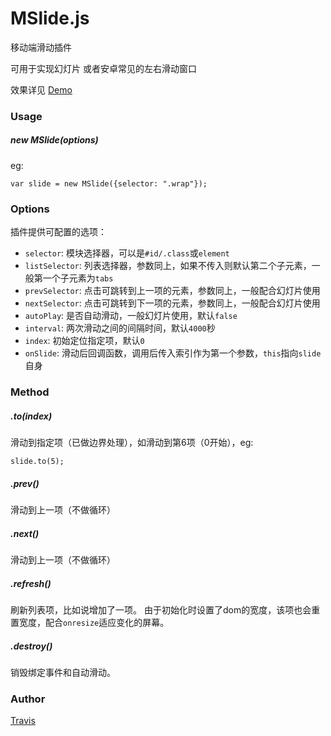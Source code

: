 # MSlide.js

移动端滑动插件

可用于实现幻灯片
或者安卓常见的左右滑动窗口

效果详见 [Demo](http://travisup.com/demo/plugins/mslide/demo.html)

### Usage

##### new MSlide(options)

eg:
    
    var slide = new MSlide({selector: ".wrap"});

### Options

插件提供可配置的选项：
    
* `selector`: 模块选择器，可以是`#id/.class`或`element`
* `listSelector`: 列表选择器，参数同上，如果不传入则默认第二个子元素，一般第一个子元素为`tabs`
* `prevSelector`: 点击可跳转到上一项的元素，参数同上，一般配合幻灯片使用
* `nextSelector`: 点击可跳转到下一项的元素，参数同上，一般配合幻灯片使用
* `autoPlay`: 是否自动滑动，一般幻灯片使用，默认`false`
* `interval`: 两次滑动之间的间隔时间，默认`4000`秒
* `index`: 初始定位指定项，默认`0`
* `onSlide`: 滑动后回调函数，调用后传入索引作为第一个参数，`this`指向`slide`自身

### Method

##### .to(index)

滑动到指定项（已做边界处理），如滑动到第6项（0开始），eg:

	slide.to(5);

##### .prev()

滑动到上一项（不做循环）

##### .next()

滑动到上一项（不做循环）

##### .refresh()

刷新列表项，比如说增加了一项。
由于初始化时设置了dom的宽度，该项也会重置宽度，配合`onresize`适应变化的屏幕。

##### .destroy()

销毁绑定事件和自动滑动。

### Author

[Travis](http://travisup.com/)